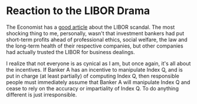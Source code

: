 # Reaction to the LIBOR Drama

The Economist has a [good article](http://www.economist.com/node/21558281?fsrc=scn/tw_ec/the_rotten_heart_of_finance) 
about the LIBOR scandal. The most shocking thing to me, personally, 
wasn't that investment bankers had put short-term profits ahead of 
professional ethics, social welfare, the law and the long-term health 
of their respective companies, but other companies had actually 
trusted the LIBOR for business dealings.

I realize that not everyone is as cynical as I am, but once again, 
it's all about the incentives. If Banker A has an incentive 
to manipulate Index Q, and is put in charge (at least partially) 
of computing Index Q, then responsible people must immediately 
assume that Banker A will manipulate Index Q and cease to rely 
on the accuracy or impartiality of Index Q. To do anything different 
is just irresponsible.

